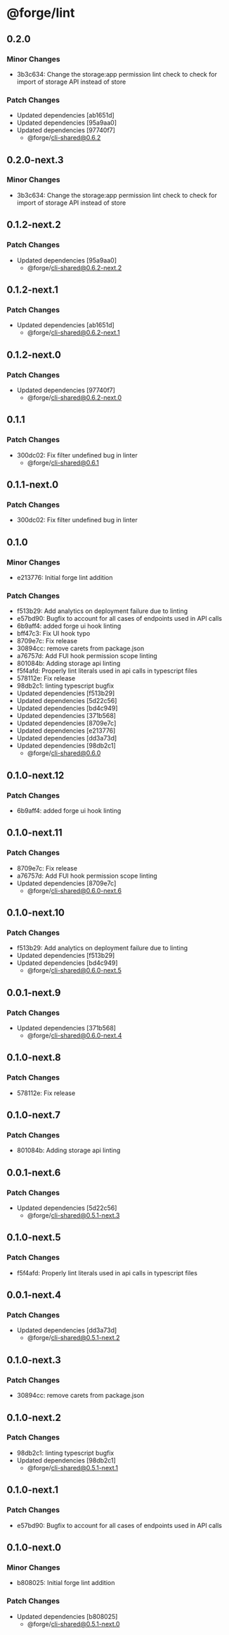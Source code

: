 # @forge/lint

## 0.2.0

### Minor Changes

- 3b3c634: Change the storage:app permission lint check to check for import of storage API instead of store

### Patch Changes

- Updated dependencies [ab1651d]
- Updated dependencies [95a9aa0]
- Updated dependencies [97740f7]
  - @forge/cli-shared@0.6.2

## 0.2.0-next.3

### Minor Changes

- 3b3c634: Change the storage:app permission lint check to check for import of storage API instead of store

## 0.1.2-next.2

### Patch Changes

- Updated dependencies [95a9aa0]
  - @forge/cli-shared@0.6.2-next.2

## 0.1.2-next.1

### Patch Changes

- Updated dependencies [ab1651d]
  - @forge/cli-shared@0.6.2-next.1

## 0.1.2-next.0

### Patch Changes

- Updated dependencies [97740f7]
  - @forge/cli-shared@0.6.2-next.0

## 0.1.1

### Patch Changes

- 300dc02: Fix filter undefined bug in linter
  - @forge/cli-shared@0.6.1

## 0.1.1-next.0

### Patch Changes

- 300dc02: Fix filter undefined bug in linter

## 0.1.0

### Minor Changes

- e213776: Initial forge lint addition

### Patch Changes

- f513b29: Add analytics on deployment failure due to linting
- e57bd90: Bugfix to account for all cases of endpoints used in API calls
- 6b9aff4: added forge ui hook linting
- bff47c3: Fix UI hook typo
- 8709e7c: Fix release
- 30894cc: remove carets from package.json
- a76757d: Add FUI hook permission scope linting
- 801084b: Adding storage api linting
- f5f4afd: Properly lint literals used in api calls in typescript files
- 578112e: Fix release
- 98db2c1: linting typescript bugfix
- Updated dependencies [f513b29]
- Updated dependencies [5d22c56]
- Updated dependencies [bd4c949]
- Updated dependencies [371b568]
- Updated dependencies [8709e7c]
- Updated dependencies [e213776]
- Updated dependencies [dd3a73d]
- Updated dependencies [98db2c1]
  - @forge/cli-shared@0.6.0

## 0.1.0-next.12

### Patch Changes

- 6b9aff4: added forge ui hook linting

## 0.1.0-next.11

### Patch Changes

- 8709e7c: Fix release
- a76757d: Add FUI hook permission scope linting
- Updated dependencies [8709e7c]
  - @forge/cli-shared@0.6.0-next.6

## 0.1.0-next.10

### Patch Changes

- f513b29: Add analytics on deployment failure due to linting
- Updated dependencies [f513b29]
- Updated dependencies [bd4c949]
  - @forge/cli-shared@0.6.0-next.5

## 0.0.1-next.9

### Patch Changes

- Updated dependencies [371b568]
  - @forge/cli-shared@0.6.0-next.4

## 0.1.0-next.8

### Patch Changes

- 578112e: Fix release

## 0.1.0-next.7

### Patch Changes

- 801084b: Adding storage api linting

## 0.0.1-next.6

### Patch Changes

- Updated dependencies [5d22c56]
  - @forge/cli-shared@0.5.1-next.3

## 0.1.0-next.5

### Patch Changes

- f5f4afd: Properly lint literals used in api calls in typescript files

## 0.0.1-next.4

### Patch Changes

- Updated dependencies [dd3a73d]
  - @forge/cli-shared@0.5.1-next.2

## 0.1.0-next.3

### Patch Changes

- 30894cc: remove carets from package.json

## 0.1.0-next.2

### Patch Changes

- 98db2c1: linting typescript bugfix
- Updated dependencies [98db2c1]
  - @forge/cli-shared@0.5.1-next.1

## 0.1.0-next.1

### Patch Changes

- e57bd90: Bugfix to account for all cases of endpoints used in API calls

## 0.1.0-next.0

### Minor Changes

- b808025: Initial forge lint addition

### Patch Changes

- Updated dependencies [b808025]
  - @forge/cli-shared@0.5.1-next.0
